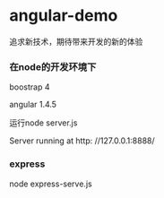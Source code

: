 # angular-demo

追求新技术，期待带来开发的新的体验


### 在node的开发环境下

boostrap 4

angular 1.4.5

运行node server.js

Server running at http: //127.0.0.1:8888/

### express 

node express-serve.js

